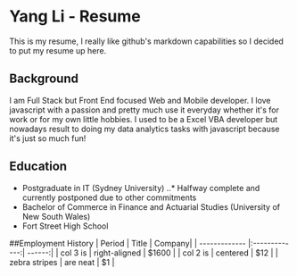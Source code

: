 # Yang Li - Resume
This is my resume, I really like github's markdown capabilities so I decided to put my resume up here.

## Background
I am Full Stack but Front End focused Web and Mobile developer.  I love javascript with a passion and pretty much use it everyday whether it's for work or for my own little hobbies.  I used to be a Excel VBA developer but nowadays result to doing my data analytics tasks with javascript because it's just so much fun!

## Education
* Postgraduate in IT (Sydney University)
..* Halfway complete and currently postponed due to other commitments
* Bachelor of Commerce in Finance and Actuarial Studies (University of New South Wales)
* Fort Street High School

##Employment History
| Period        |  Title        | Company|
| ------------- |:-------------:| ------:|
| col 3 is      | right-aligned | $1600  |
| col 2 is      | centered      |   $12  |
| zebra stripes | are neat      |    $1  |
